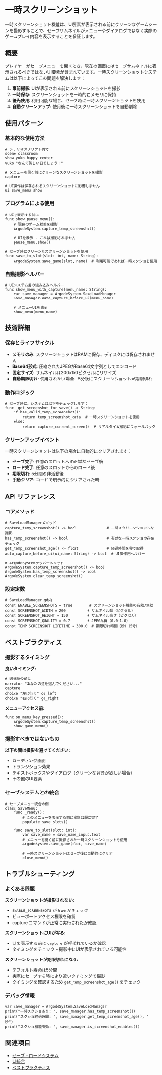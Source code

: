 # 一時スクリーンショット

一時スクリーンショット機能は、UI要素が表示される前にクリーンなゲームシーンを撮影することで、セーブサムネイルがメニューやダイアログではなく実際のゲームプレイ内容を表示することを保証します。

## 概要

プレイヤーがセーブメニューを開くとき、現在の画面にはセーブサムネイルに表示されるべきではないUI要素が含まれています。一時スクリーンショットシステムは以下によってこの問題を解決します：

1. **事前撮影**: UIが表示される前にスクリーンショットを撮影
2. **一時保存**: スクリーンショットを一時的にメモリに保持
3. **優先使用**: 利用可能な場合、セーブ時に一時スクリーンショットを使用
4. **自動クリーンアップ**: 使用後に一時スクリーンショットを自動削除

## 使用パターン

### 基本的な使用方法

```argode
# シナリオスクリプト内で
scene classroom
show yuko happy center
yuko "なんて美しい日でしょう！"

# メニューを開く前にクリーンなスクリーンショットを撮影
capture

# UI操作は保存されるスクリーンショットに影響しません
ui save_menu show
```

### プログラムによる使用

```gdscript
# UIを表示する前に
func show_pause_menu():
    # 現在のゲーム状態を撮影
    ArgodeSystem.capture_temp_screenshot()
    
    # UIを表示 - これは撮影されません
    pause_menu.show()

# セーブ時にクリーンなスクリーンショットを使用
func save_to_slot(slot: int, name: String):
    ArgodeSystem.save_game(slot, name)  # 利用可能であれば一時スクショを使用
```

### 自動撮影ヘルパー

```gdscript
# UIシステム用の組み込みヘルパー
func show_menu_with_capture(menu_name: String):
    var save_manager = ArgodeSystem.SaveLoadManager
    save_manager.auto_capture_before_ui(menu_name)
    
    # メニューUIを表示
    show_menu(menu_name)
```

## 技術詳細

### 保存とライフサイクル

- **メモリのみ**: スクリーンショットはRAMに保存、ディスクには保存されません
- **Base64形式**: 圧縮されたJPEGがBase64文字列としてエンコード
- **固定サイズ**: サムネイルは200x150ピクセルにリサイズ
- **自動期限切れ**: 使用されない場合、5分後にスクリーンショットが期限切れ

### 動作ロジック

```gdscript
# セーブ時に、システムは以下をチェックします：
func _get_screenshot_for_save() -> String:
    if has_valid_temp_screenshot():
        return temp_screenshot_data  # 一時スクリーンショットを使用
    else:
        return capture_current_screen()  # リアルタイム撮影にフォールバック
```

### クリーンアップイベント

一時スクリーンショットは以下の場合に自動的にクリアされます：

- **セーブ完了**: 任意のスロットへの正常なセーブ後
- **ロード完了**: 任意のスロットからのロード後
- **期限切れ**: 5分間の非活動後
- **手動クリア**: コードで明示的にクリアされた時

## API リファレンス

### コアメソッド

```gdscript
# SaveLoadManagerメソッド
capture_temp_screenshot() -> bool              # 一時スクリーンショットを撮影
has_temp_screenshot() -> bool                  # 有効な一時スクショの存在チェック
get_temp_screenshot_age() -> float             # 経過時間を秒で取得
auto_capture_before_ui(ui_name: String) -> bool  # UI操作用ヘルパー

# ArgodeSystemラッパーメソッド
ArgodeSystem.capture_temp_screenshot() -> bool
ArgodeSystem.has_temp_screenshot() -> bool
ArgodeSystem.clear_temp_screenshot()
```

### 設定定数

```gdscript
# SaveLoadManager.gd内
const ENABLE_SCREENSHOTS = true        # スクリーンショット機能の有効/無効
const SCREENSHOT_WIDTH = 200          # サムネイル幅（ピクセル）
const SCREENSHOT_HEIGHT = 150         # サムネイル高さ（ピクセル）
const SCREENSHOT_QUALITY = 0.7        # JPEG品質（0.0-1.0）
const TEMP_SCREENSHOT_LIFETIME = 300.0  # 期限切れ時間（秒）（5分）
```

## ベストプラクティス

### 撮影するタイミング

**良いタイミング:**
```argode
# 選択肢の前に
narrator "あなたの道を選んでください..."
capture
choice "左に行く" go_left
choice "右に行く" go_right
```

**メニューアクセス前:**
```gdscript
func on_menu_key_pressed():
    ArgodeSystem.capture_temp_screenshot()
    show_game_menu()
```

### 撮影すべきではないもの

**以下の間は撮影を避けてください:**
- ローディング画面
- トランジション効果
- テキストボックスやダイアログ（クリーンな背景が欲しい場合）
- その他のUI要素

### セーブシステムとの統合

```gdscript
# セーブメニュー統合の例
class SaveMenu:
    func _ready():
        # このメニューを表示する前に撮影は既に完了
        populate_save_slots()
    
    func save_to_slot(slot: int):
        var save_name = save_name_input.text
        # メニューを開く前に撮影された一時スクリーンショットを使用
        ArgodeSystem.save_game(slot, save_name)
        
        # 一時スクリーンショットはセーブ後に自動的にクリア
        close_menu()
```

## トラブルシューティング

### よくある問題

**スクリーンショットが撮影されない:**
- `ENABLE_SCREENSHOTS` が true かチェック
- ビューポートアクセス権限を確認
- capture コマンドが正常に実行されたか確認

**スクリーンショットにUIが写る:**
- UIを表示する前に `capture` が呼ばれているか確認
- タイミングをチェック - 撮影中にUIが表示されている可能性

**スクリーンショットが期限切れになる:**
- デフォルト寿命は5分間
- 実際にセーブする時により近いタイミングで撮影
- タイミングを確認するため `get_temp_screenshot_age()` をチェック

### デバッグ情報

```gdscript
var save_manager = ArgodeSystem.SaveLoadManager
print("一時スクショあり: ", save_manager.has_temp_screenshot())
print("スクショ経過時間: ", save_manager.get_temp_screenshot_age(), " 秒")
print("スクショ機能有効: ", save_manager.is_screenshot_enabled())
```

## 関連項目

- [セーブ・ロードシステム](index.ja.md)
- [UI統合](../ui/index.ja.md)
- [ベストプラクティス](../getting-started/best-practices.ja.md)
